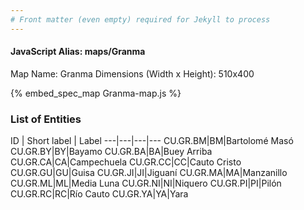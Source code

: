 ```yaml
---
# Front matter (even empty) required for Jekyll to process
---
```


#### JavaScript Alias: maps/Granma

Map Name: Granma
Dimensions (Width x Height): 510x400



{% embed_spec_map Granma-map.js %}

### List of Entities

ID | Short label | Label
---|---|---|---
CU.GR.BM|BM|Bartolomé Masó
CU.GR.BY|BY|Bayamo
CU.GR.BA|BA|Buey Arriba
CU.GR.CA|CA|Campechuela
CU.GR.CC|CC|Cauto Cristo
CU.GR.GU|GU|Guisa
CU.GR.JI|JI|Jiguaní
CU.GR.MA|MA|Manzanillo
CU.GR.ML|ML|Media Luna
CU.GR.NI|NI|Niquero
CU.GR.PI|PI|Pilón
CU.GR.RC|RC|Río Cauto
CU.GR.YA|YA|Yara